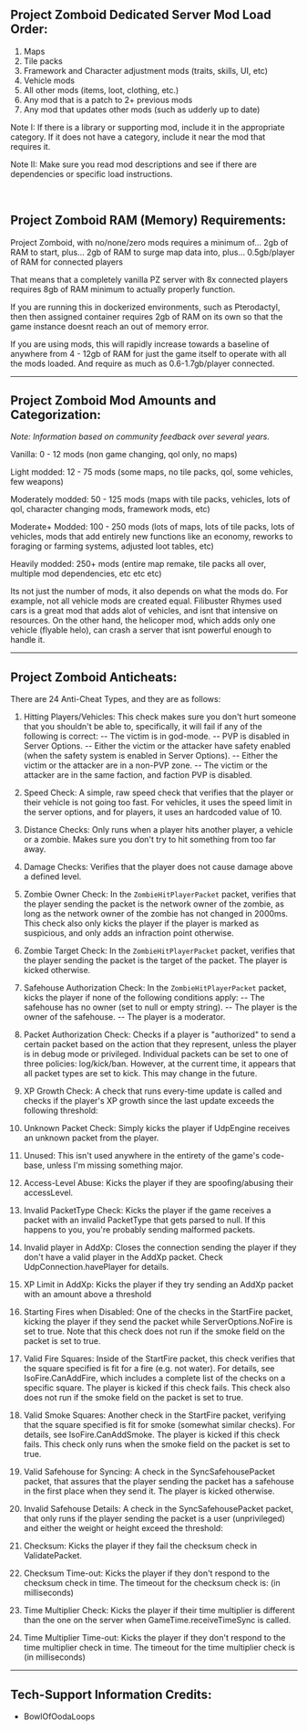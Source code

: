 ## Project Zomboid Dedicated Server Mod Load Order:

1) Maps
2) Tile packs
3) Framework and Character adjustment mods (traits, skills, UI, etc)
4) Vehicle mods
5) All other mods (items, loot, clothing, etc.)
6) Any mod that is a patch to 2+ previous mods
7) Any mod that updates other mods (such as udderly up to date)

Note I: If there is a library or supporting mod, include it in the appropriate category. If it does not have a category, include it near the mod that requires it.

Note II: Make sure you read mod descriptions and see if there are dependencies or specific load instructions.

&nbsp;

## Project Zomboid RAM (Memory) Requirements:

Project Zomboid, with no/none/zero mods requires a minimum of...
2gb of RAM to start, plus...
2gb of RAM to surge map data into, plus...
0.5gb/player of RAM for connected players

That means that a completely vanilla PZ server with 8x connected players requires 8gb of RAM minimum to actually properly function.

If you are running this in dockerized environments, such as Pterodactyl, then then assigned container requires 2gb of RAM on its own so that the game instance doesnt reach an out of memory error.

If you are using mods, this will rapidly increase towards a baseline of anywhere from 4 - 12gb of RAM for just the game itself to operate with all the mods loaded. And require as much as 0.6-1.7gb/player connected.

----

## Project Zomboid Mod Amounts and Categorization:

*Note: Information based on community feedback over several years.*

Vanilla: 0 - 12 mods (non game changing, qol only, no maps)

Light modded: 12 - 75 mods (some maps, no tile packs, qol, some vehicles, few weapons)

Moderately modded: 50 - 125 mods (maps with tile packs, vehicles, lots of qol, character changing mods, framework mods, etc)

Moderate+ Modded: 100 - 250 mods (lots of maps, lots of tile packs, lots of vehicles, mods that add entirely new functions like an economy, reworks to foraging or farming systems, adjusted loot tables, etc)

Heavily modded: 250+ mods (entire map remake, tile packs all over, multiple mod dependencies, etc etc etc)

Its not just the number of mods, it also depends on what the mods do. For example, not all vehicle mods are created equal. Filibuster Rhymes used cars is a great mod that adds alot of vehicles, and isnt that intensive on resources. On the other hand, the helicoper mod, which adds only one vehicle (flyable helo), can crash a server that isnt powerful enough to handle it.

----

## Project Zomboid Anticheats:

There are 24 Anti-Cheat Types, and they are as follows:

1. Hitting Players/Vehicles:
This check makes sure you don't hurt someone that you shouldn't be able to, specifically, it will fail if any of the following is correct:
-- The victim is in god-mode.
-- PVP is disabled in Server Options.
-- Either the victim or the attacker have safety enabled (when the safety system is enabled in Server Options).
-- Either the victim or the attacker are in a non-PVP zone.
-- The victim or the attacker are in the same faction, and faction PVP is disabled.

2. Speed Check:
A simple, raw speed check that verifies that the player or their vehicle is not going too fast. For vehicles, it uses the speed limit in the server options, and for players, it uses an hardcoded value of 10.

3. Distance Checks:
Only runs when a player hits another player, a vehicle or a zombie. Makes sure you don't try to hit something from too far away.

4. Damage Checks:
Verifies that the player does not cause damage above a defined level.

5. Zombie Owner Check:
In the `ZombieHitPlayerPacket` packet, verifies that the player sending the packet is the network owner of the zombie, as long as the network owner of the zombie has not changed in 2000ms. This check also only kicks the player if the player is marked as suspicious, and only adds an infraction point otherwise.

6. Zombie Target Check:
In the `ZombieHitPlayerPacket` packet, verifies that the player sending the packet is the target of the packet. The player is kicked otherwise.

7. Safehouse Authorization Check:
In the `ZombieHitPlayerPacket` packet, kicks the player if none of the following conditions apply:
-- The safehouse has no owner (set to null or empty string).
-- The player is the owner of the safehouse.
-- The player is a moderator.

8. Packet Authorization Check:
Checks if a player is "authorized" to send a certain packet based on the action that they represent, unless the player is in debug mode or privileged.
Individual packets can be set to one of three policies: log/kick/ban. However, at the current time, it appears that all packet types are set to kick. This may change in the future.

9. XP Growth Check:
A check that runs every-time update is called and checks if the player's XP growth since the last update exceeds the following threshold:

10. Unknown Packet Check:
Simply kicks the player if UdpEngine receives an unknown packet from the player.

11. Unused:
This isn't used anywhere in the entirety of the game's code-base, unless I'm missing something major.

12. Access-Level Abuse:
Kicks the player if they are spoofing/abusing their accessLevel.

13. Invalid PacketType Check:
Kicks the player if the game receives a packet with an invalid PacketType that gets parsed to null.
If this happens to you, you're probably sending malformed packets.

14. Invalid player in AddXp:
Closes the connection sending the player if they don't have a valid player in the AddXp packet. Check UdpConnection.havePlayer for details.

15. XP Limit in AddXp:
Kicks the player if they try sending an AddXp packet with an amount above a threshold

16. Starting Fires when Disabled:
One of the checks in the StartFire packet, kicking the player if they send the packet while ServerOptions.NoFire is set to true.
Note that this check does not run if the smoke field on the packet is set to true.

17. Valid Fire Squares:
Inside of the StartFire packet, this check verifies that the square specified is fit for a fire (e.g. not water). For details, see IsoFire.CanAddFire, which includes a complete list of the checks on a specific square. The player is kicked if this check fails.
This check also does not run if the smoke field on the packet is set to true.

18. Valid Smoke Squares:
Another check in the StartFire packet, verifying that the square specified is fit for smoke (somewhat similar checks). For details, see IsoFire.CanAddSmoke. The player is kicked if this check fails.
This check only runs when the smoke field on the packet is set to true.

19. Valid Safehouse for Syncing:
A check in the SyncSafehousePacket packet, that assures that the player sending the packet has a safehouse in the first place when they send it. The player is kicked otherwise.

20. Invalid Safehouse Details:
A check in the SyncSafehousePacket packet, that only runs if the player sending the packet is a user (unprivileged) and either the weight or height exceed the threshold:

21. Checksum:
Kicks the player if they fail the checksum check in ValidatePacket.

22. Checksum Time-out:
Kicks the player if they don't respond to the checksum check in time. The timeout for the checksum check is: (in milliseconds)

23. Time Multiplier Check:
Kicks the player if their time multiplier is different than the one on the server when GameTime.receiveTimeSync is called.

24. Time Multiplier Time-out:
Kicks the player if they don't respond to the time multiplier check in time. The timeout for the time multiplier check is (in milliseconds)

----

## Tech-Support Information Credits:
- BowlOfOodaLoops
